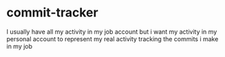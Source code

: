 # commit-tracker
I usually have all my activity in  my job account but i want my activity in my personal account to represent my real activity tracking the commits i make in my job
